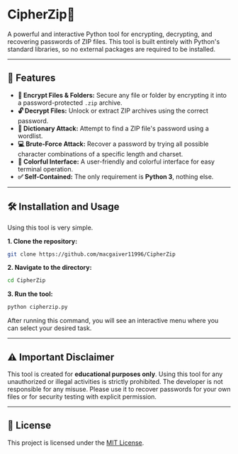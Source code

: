 # CipherZip🔑

A powerful and interactive Python tool for encrypting, decrypting, and recovering passwords of ZIP files. This tool is built entirely with Python's standard libraries, so no external packages are required to be installed.

---

## 🚀 Features

* **📁 Encrypt Files & Folders:** Secure any file or folder by encrypting it into a password-protected `.zip` archive.
* **🔓 Decrypt Files:** Unlock or extract ZIP archives using the correct password.
* **📖 Dictionary Attack:** Attempt to find a ZIP file's password using a wordlist.
* **💻 Brute-Force Attack:** Recover a password by trying all possible character combinations of a specific length and charset.
* **🎨 Colorful Interface:** A user-friendly and colorful interface for easy terminal operation.
* **✅ Self-Contained:** The only requirement is **Python 3**, nothing else.

---

## 🛠️ Installation and Usage

Using this tool is very simple.

**1. Clone the repository:**

```bash
git clone https://github.com/macgaiver11996/CipherZip
```

**2. Navigate to the directory:**

```bash
cd CipherZip
```

**3. Run the tool:**

```bash
python cipherzip.py
```
After running this command, you will see an interactive menu where you can select your desired task.

---

## ⚠️ Important Disclaimer

This tool is created for **educational purposes only**. Using this tool for any unauthorized or illegal activities is strictly prohibited. The developer is not responsible for any misuse. Please use it to recover passwords for your own files or for security testing with explicit permission.

---

## 📜 License

This project is licensed under the [MIT License](https://opensource.org/licenses/MIT).

